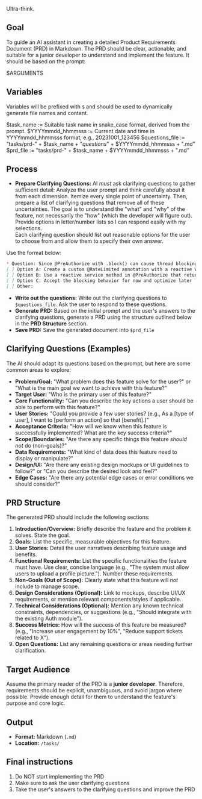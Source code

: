 Ultra-think.

## Goal
To guide an AI assistant in creating a detailed Product Requirements Document (PRD) in Markdown. The PRD should be clear, 
actionable, and suitable for a junior developer to understand and implement the feature.  It should be based on the prompt:

$ARGUMENTS

## Variables
Variables will be prefixed with `$` and should be used to dynamically generate file names and content.

$task_name := Suitable task name in snake_case format, derived from the prompt.
$YYYYmmdd_hhmmsss := Current date and time in YYYYmmdd_hhmmsss format, e.g., 20231001_123456
$questions_file := "tasks/prd-" + $task_name + "_questions_" + $YYYYmmdd_hhmmsss + ".md"
$prd_file := "tasks/prd-" + $task_name + $YYYYmmdd_hhmmsss + ".md"

## Process
* **Prepare Clarifying Questions:** AI *must* ask clarifying questions to gather sufficient detail: Analyze the user prompt
and think carefully about it from each dimension. Itemize every single point of uncertainty. Then, prepare a list of clarifying 
questions that remove all of these uncertainties. The goal is to understand the "what" and "why" of the feature, not necessarily 
the "how" (which the developer will figure out). Provide options in letter/number lists so I can respond easily with my selections.  
Each clarifying question should list out reasonable options for the user to choose from and allow them to specify their own answer.  

Use the format below:

```markdown
* Question: Since @PreAuthorize with .block() can cause thread blocking in reactive applications, which approach should we take?
[ ] Option A: Create a custom @RateLimited annotation with a reactive WebFilter that processes before the controller method
[ ] Option B: Use a reactive service method in @PreAuthorize that returns Mono<Boolean> without blocking
[ ] Option C: Accept the blocking behavior for now and optimize later
[ ] Other:
```
*  **Write out the questions:** Write out the clarifying questions to `$questions_file`.  Ask the user to respond to these questions.
*  **Generate PRD:** Based on the initial prompt and the user's answers to the clarifying questions, generate a PRD using the structure outlined below in the **PRD Structure** section.
*  **Save PRD:** Save the generated document into `$prd_file`

## Clarifying Questions (Examples)

The AI should adapt its questions based on the prompt, but here are some common areas to explore:

*   **Problem/Goal:** "What problem does this feature solve for the user?" or "What is the main goal we want to achieve with this feature?"
*   **Target User:** "Who is the primary user of this feature?"
*   **Core Functionality:** "Can you describe the key actions a user should be able to perform with this feature?"
*   **User Stories:** "Could you provide a few user stories? (e.g., As a [type of user], I want to [perform an action] so that [benefit].)"
*   **Acceptance Criteria:** "How will we know when this feature is successfully implemented? What are the key success criteria?"
*   **Scope/Boundaries:** "Are there any specific things this feature *should not* do (non-goals)?"
*   **Data Requirements:** "What kind of data does this feature need to display or manipulate?"
*   **Design/UI:** "Are there any existing design mockups or UI guidelines to follow?" or "Can you describe the desired look and feel?"
*   **Edge Cases:** "Are there any potential edge cases or error conditions we should consider?"

## PRD Structure

The generated PRD should include the following sections:

1.  **Introduction/Overview:** Briefly describe the feature and the problem it solves. State the goal.
2.  **Goals:** List the specific, measurable objectives for this feature.
3.  **User Stories:** Detail the user narratives describing feature usage and benefits.
4.  **Functional Requirements:** List the specific functionalities the feature must have. Use clear, concise language (e.g., 
    "The system must allow users to upload a profile picture."). Number these requirements.
5.  **Non-Goals (Out of Scope):** Clearly state what this feature will *not* include to manage scope.
6.  **Design Considerations (Optional):** Link to mockups, describe UI/UX requirements, or mention relevant components/styles if applicable.
7.  **Technical Considerations (Optional):** Mention any known technical constraints, dependencies, or suggestions 
    (e.g., "Should integrate with the existing Auth module").
8.  **Success Metrics:** How will the success of this feature be measured? (e.g., "Increase user engagement by 10%", 
    "Reduce support tickets related to X").
9.  **Open Questions:** List any remaining questions or areas needing further clarification.

## Target Audience

Assume the primary reader of the PRD is a **junior developer**. Therefore, requirements should be explicit, unambiguous, 
and avoid jargon where possible. Provide enough detail for them to understand the feature's purpose and core logic.

## Output

*   **Format:** Markdown (`.md`)
*   **Location:** `/tasks/`

## Final instructions

1. Do NOT start implementing the PRD
2. Make sure to ask the user clarifying questions
3. Take the user's answers to the clarifying questions and improve the PRD